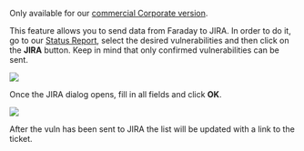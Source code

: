 Only available for our [commercial Corporate version](https://www.faradaysec.com/#download).

This feature allows you to send data from Faraday to JIRA. In order to do it, go to our [Status Report](https://github.com/infobyte/faraday/wiki/Usage#vulnerability-status-report), select the desired vulnerabilities and then click on the **JIRA** button. Keep in mind that only confirmed vulnerabilities can be sent.

![](https://raw.githubusercontent.com/wiki/infobyte/faraday/images/faraday_statusreport_jira_button.png)

Once the JIRA dialog opens, fill in all fields and click **OK**.

![](https://raw.githubusercontent.com/wiki/infobyte/faraday/images/faraday_statusreport_jira_dialog.png)

After the vuln has been sent to JIRA the list will be updated with a link to the ticket.